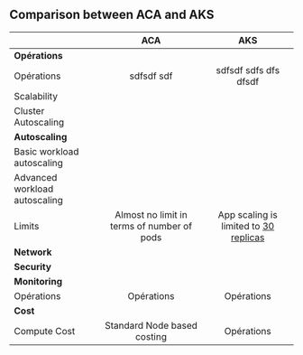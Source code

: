## Comparison between ACA and AKS

||ACA|AKS|
|---|:---:|:---:|
| **Opérations** | 
|Opérations|sdfsdf sdf|sdfsdf sdfs dfs dfsdf |
| Scalability |
| Cluster Autoscaling |||
| **Autoscaling** |||
| Basic workload autoscaling |||
| Advanced workload autoscaling |||
| Limits | Almost no limit in terms of number of pods| App scaling is limited to [30 replicas](https://learn.microsoft.com/en-us/azure/container-apps/quotas) |
| **Network** |
| **Security** |
| **Monitoring** |
|Opérations|Opérations|Opérations|
| **Cost** |
| Compute Cost| Standard Node based costing |Opérations|